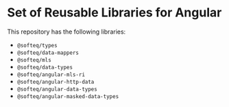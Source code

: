 # Set of Reusable Libraries for Angular

This repository has the following libraries:
* `@softeq/types`
* `@softeq/data-mappers`
* `@softeq/mls`
* `@softeq/data-types`
* `@softeq/angular-mls-ri`
* `@softeq/angular-http-data`
* `@softeq/angular-data-types`
* `@softeq/angular-masked-data-types`
